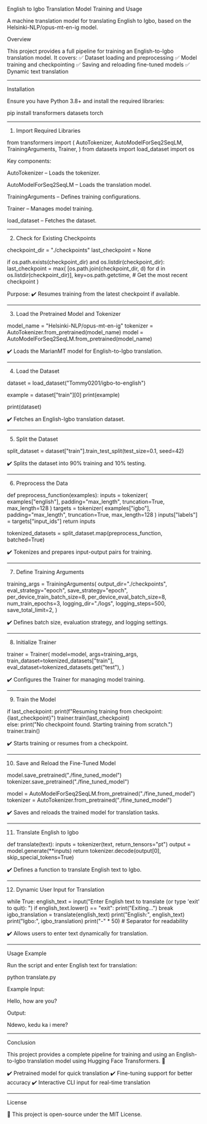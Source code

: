 English to Igbo Translation Model Training and Usage

A machine translation model for translating English to Igbo, based on the Helsinki-NLP/opus-mt-en-ig model.

Overview

This project provides a full pipeline for training an English-to-Igbo translation model. It covers:
✅ Dataset loading and preprocessing
✅ Model training and checkpointing
✅ Saving and reloading fine-tuned models
✅ Dynamic text translation


---

Installation

Ensure you have Python 3.8+ and install the required libraries:

pip install transformers datasets torch


---

1. Import Required Libraries

from transformers import (
    AutoTokenizer,
    AutoModelForSeq2SeqLM,
    TrainingArguments,
    Trainer,
)
from datasets import load_dataset
import os

Key components:

AutoTokenizer – Loads the tokenizer.

AutoModelForSeq2SeqLM – Loads the translation model.

TrainingArguments – Defines training configurations.

Trainer – Manages model training.

load_dataset – Fetches the dataset.



---

2. Check for Existing Checkpoints

checkpoint_dir = "./checkpoints"
last_checkpoint = None

if os.path.exists(checkpoint_dir) and os.listdir(checkpoint_dir):
    last_checkpoint = max(
        [os.path.join(checkpoint_dir, d) for d in os.listdir(checkpoint_dir)],
        key=os.path.getctime,  # Get the most recent checkpoint
    )

Purpose:
✔️ Resumes training from the latest checkpoint if available.


---

3. Load the Pretrained Model and Tokenizer

model_name = "Helsinki-NLP/opus-mt-en-ig"
tokenizer = AutoTokenizer.from_pretrained(model_name)
model = AutoModelForSeq2SeqLM.from_pretrained(model_name)

✔️ Loads the MarianMT model for English-to-Igbo translation.


---

4. Load the Dataset

dataset = load_dataset("Tommy0201/igbo-to-english")

example = dataset["train"][0]
print(example)

print(dataset)

✔️ Fetches an English-Igbo translation dataset.


---

5. Split the Dataset

split_dataset = dataset["train"].train_test_split(test_size=0.1, seed=42)

✔️ Splits the dataset into 90% training and 10% testing.


---

6. Preprocess the Data

def preprocess_function(examples):
    inputs = tokenizer(
        examples["english"], padding="max_length", truncation=True, max_length=128
    )
    targets = tokenizer(
        examples["igbo"], padding="max_length", truncation=True, max_length=128
    )
    inputs["labels"] = targets["input_ids"]
    return inputs

tokenized_datasets = split_dataset.map(preprocess_function, batched=True)

✔️ Tokenizes and prepares input-output pairs for training.


---

7. Define Training Arguments

training_args = TrainingArguments(
    output_dir="./checkpoints",
    eval_strategy="epoch",
    save_strategy="epoch",
    per_device_train_batch_size=8,
    per_device_eval_batch_size=8,
    num_train_epochs=3,
    logging_dir="./logs",
    logging_steps=500,
    save_total_limit=2,
)

✔️ Defines batch size, evaluation strategy, and logging settings.


---

8. Initialize Trainer

trainer = Trainer(
    model=model,
    args=training_args,
    train_dataset=tokenized_datasets["train"],
    eval_dataset=tokenized_datasets.get("test"),
)

✔️ Configures the Trainer for managing model training.


---

9. Train the Model

if last_checkpoint:
    print(f"Resuming training from checkpoint: {last_checkpoint}")
    trainer.train(last_checkpoint)  
else:
    print("No checkpoint found. Starting training from scratch.")
    trainer.train()

✔️ Starts training or resumes from a checkpoint.


---

10. Save and Reload the Fine-Tuned Model

model.save_pretrained("./fine_tuned_model")
tokenizer.save_pretrained("./fine_tuned_model")

model = AutoModelForSeq2SeqLM.from_pretrained("./fine_tuned_model")
tokenizer = AutoTokenizer.from_pretrained("./fine_tuned_model")

✔️ Saves and reloads the trained model for translation tasks.


---

11. Translate English to Igbo

def translate(text):
    inputs = tokenizer(text, return_tensors="pt")
    output = model.generate(**inputs)
    return tokenizer.decode(output[0], skip_special_tokens=True)

✔️ Defines a function to translate English text to Igbo.


---

12. Dynamic User Input for Translation

while True:
    english_text = input("Enter English text to translate (or type 'exit' to quit): ")
    if english_text.lower() == "exit":
        print("Exiting...")
        break
    igbo_translation = translate(english_text)
    print("English:", english_text)
    print("Igbo:", igbo_translation)
    print("-" * 50)  # Separator for readability

✔️ Allows users to enter text dynamically for translation.


---

Usage Example

Run the script and enter English text for translation:

python translate.py

Example Input:

Hello, how are you?

Output:

Ndewo, kedu ka i mere?


---

Conclusion

This project provides a complete pipeline for training and using an English-to-Igbo translation model using Hugging Face Transformers. 🚀

✔️ Pretrained model for quick translation
✔️ Fine-tuning support for better accuracy
✔️ Interactive CLI input for real-time translation


---

License

📜 This project is open-source under the MIT License.
